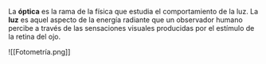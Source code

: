 La **óptica** es la rama de la física que estudia el comportamiento de la luz. La **luz** es aquel aspecto de la energía radiante que un observador humano percibe a través de las sensaciones visuales producidas por el estímulo de la retina del ojo.

![[Fotometría.png]]
